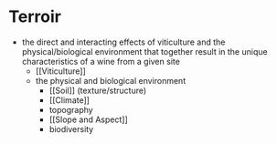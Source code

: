 # Terroir
- the direct and interacting effects of viticulture and the physical/biological environment that together result in the unique characteristics of a wine from a given site
	- [[Viticulture]]
	- the physical and biological environment
		- [[Soil]] (texture/structure)
		- [[Climate]]
		- topography
		- [[Slope and Aspect]]
		- biodiversity
